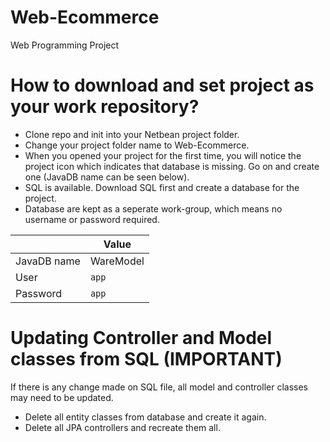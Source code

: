 # Web-Ecommerce
Web Programming Project

# How to download and set project as your work repository?
- Clone repo and init into your Netbean project folder. 
- Change your project folder name to Web-Ecommerce.
- When you opened your project for the first time, you will notice the project icon which indicates that database is missing. Go on and create one (JavaDB name can be seen below).
- SQL is available. Download SQL first and create a database for the project.
- Database are kept as a seperate work-group, which means no username or password required.

|               | Value         |
| ------------- |---------------|
| JavaDB name   | WareModel     |
| User          | `app`         |
| Password      | `app`         |

# Updating Controller and Model classes from SQL (IMPORTANT)
If there is any change made on SQL file, all model and controller classes may need to be updated. 
- Delete all entity classes from database and create it again.
- Delete all JPA controllers and recreate them all.

